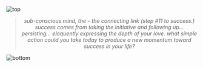 ![top](https://github.com/user-attachments/assets/c0ff87ae-14a3-4edd-a449-ee6e0e2f73f5)

<!-- quote-start -->
<div align="center">

> *sub-conscious mind, the – the connecting link (step #11 to success.) success comes from taking the initiative and following up... persisting... eloquently expressing the depth of your love. what simple action could you take today to produce a new momentum toward success in your life?*

</div>
<!-- quote-end -->


![bottom](https://github.com/user-attachments/assets/bf2cc040-2664-4cf3-8aaa-9d397c8a8f5c)
